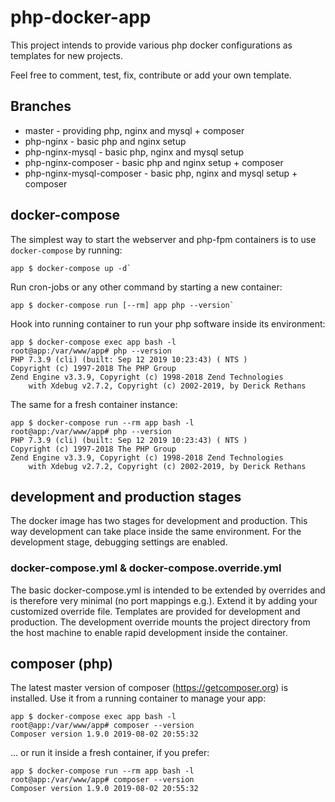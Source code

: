 # php-docker-app

This project intends to provide various php docker configurations as templates for new projects.

Feel free to comment, test, fix, contribute or add your own template.

## Branches
- master - providing php, nginx and mysql + composer
- php-nginx - basic php and nginx setup
- php-nginx-mysql - basic php, nginx and mysql setup
- php-nginx-composer - basic php and nginx setup + composer
- php-nginx-mysql-composer - basic php, nginx and mysql setup + composer

## docker-compose

The simplest way to start the webserver and php-fpm containers is to use `docker-compose` by running:

```console
app $ docker-compose up -d`
```

Run cron-jobs or any other command by starting a new container:
```console
app $ docker-compose run [--rm] app php --version`
```

Hook into running container to run your php software inside its environment:
```console
app $ docker-compose exec app bash -l
root@app:/var/www/app# php --version
PHP 7.3.9 (cli) (built: Sep 12 2019 10:23:43) ( NTS )
Copyright (c) 1997-2018 The PHP Group
Zend Engine v3.3.9, Copyright (c) 1998-2018 Zend Technologies
    with Xdebug v2.7.2, Copyright (c) 2002-2019, by Derick Rethans 
```

The same for a fresh container instance:
```console
app $ docker-compose run --rm app bash -l
root@app:/var/www/app# php --version
PHP 7.3.9 (cli) (built: Sep 12 2019 10:23:43) ( NTS )
Copyright (c) 1997-2018 The PHP Group
Zend Engine v3.3.9, Copyright (c) 1998-2018 Zend Technologies
    with Xdebug v2.7.2, Copyright (c) 2002-2019, by Derick Rethans 
```

## development and production stages

The docker image has two stages for development and production. This way development can take place inside
the same environment. For the development stage, debugging settings are enabled.

### docker-compose.yml & docker-compose.override.yml

The basic docker-compose.yml is intended to be extended by overrides and is therefore very minimal (no port
mappings e.g.). Extend it by adding your customized override file. Templates are provided for development
and production. The development override mounts the project directory from the host machine to enable rapid
development inside the container.

## composer (php)
The latest master version of composer (https://getcomposer.org) is installed. Use it from a running container
 to manage your app: 

```console
app $ docker-compose exec app bash -l
root@app:/var/www/app# composer --version
Composer version 1.9.0 2019-08-02 20:55:32
```

... or run it inside a fresh container, if you prefer:
```console
app $ docker-compose run --rm app bash -l
root@app:/var/www/app# composer --version
Composer version 1.9.0 2019-08-02 20:55:32
```
